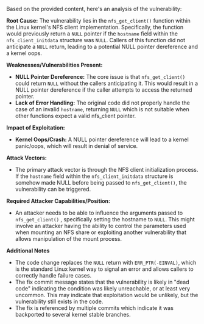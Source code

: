Based on the provided content, here's an analysis of the vulnerability:

**Root Cause:**
The vulnerability lies in the `nfs_get_client()` function within the Linux kernel's NFS client implementation. Specifically, the function would previously return a `NULL` pointer if the `hostname` field within the `nfs_client_initdata` structure was `NULL`. Callers of this function did not anticipate a `NULL` return, leading to a potential NULL pointer dereference and a kernel oops.

**Weaknesses/Vulnerabilities Present:**
- **NULL Pointer Dereference:** The core issue is that `nfs_get_client()` could return `NULL` without the callers anticipating it. This would result in a NULL pointer dereference if the caller attempts to access the returned pointer.
- **Lack of Error Handling:** The original code did not properly handle the case of an invalid `hostname`, returning `NULL` which is not suitable when other functions expect a valid nfs_client pointer.

**Impact of Exploitation:**
- **Kernel Oops/Crash:** A NULL pointer dereference will lead to a kernel panic/oops, which will result in denial of service.

**Attack Vectors:**
- The primary attack vector is through the NFS client initialization process. If the `hostname` field within the `nfs_client_initdata` structure is somehow made NULL before being passed to `nfs_get_client()`, the vulnerability can be triggered.

**Required Attacker Capabilities/Position:**
- An attacker needs to be able to influence the arguments passed to `nfs_get_client()` , specifically setting the hostname to `NULL`. This might involve an attacker having the ability to control the parameters used when mounting an NFS share or exploiting another vulnerability that allows manipulation of the mount process.

**Additional Notes**
- The code change replaces the `NULL` return with `ERR_PTR(-EINVAL)`, which is the standard Linux kernel way to signal an error and allows callers to correctly handle failure cases.
- The fix commit message states that the vulnerability is likely in "dead code" indicating the condition was likely unreachable, or at least very uncommon. This may indicate that exploitation would be unlikely, but the vulnerability still exists in the code.
- The fix is referenced by multiple commits which indicate it was backported to several kernel stable branches.